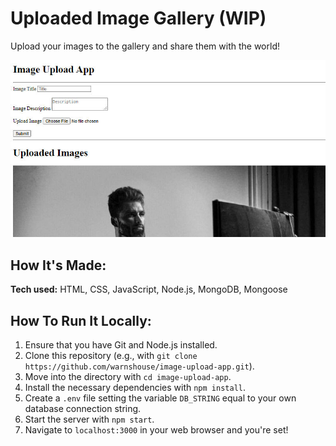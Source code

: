 # Uploaded Image Gallery (WIP)
Upload your images to the gallery and share them with the world!

![Screenshot of project](ss.jpg)

## How It's Made:

**Tech used:** HTML, CSS, JavaScript, Node.js, MongoDB, Mongoose

## How To Run It Locally:

1. Ensure that you have Git and Node.js installed.
2. Clone this repository (e.g., with `git clone https://github.com/warnshouse/image-upload-app.git`).
3. Move into the directory with `cd image-upload-app`.
4. Install the necessary dependencies with `npm install`.
5. Create a `.env` file setting the variable `DB_STRING` equal to your own database connection string.
6. Start the server with `npm start`.
7. Navigate to `localhost:3000` in your web browser and you're set!